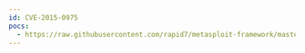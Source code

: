 ```yaml
---
id: CVE-2015-0975
pocs:
  - https://raw.githubusercontent.com/rapid7/metasploit-framework/master/modules/auxiliary/gather/opennms_xxe.rb
---
```

